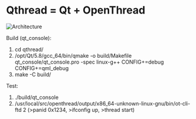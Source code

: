 # Qthread = Qt + OpenThread
![Architecture](https://cloud.githubusercontent.com/assets/22163926/26624410/59df27ca-4623-11e7-8ea7-15b68b3f2f71.JPG)

Build (qt_console):
1. cd qthread/
2. /opt/Qt/5.8/gcc_64/bin/qmake -o build/Makefile qt_console/qt_console.pro -spec linux-g++ CONFIG+=debug CONFIG+=qml_debug
3. make -C build/

Test:
1. ./build/qt_console
2. /usr/local/src/openthread/output/x86_64-unknown-linux-gnu/bin/ot-cli-ftd 2 (>panid 0x1234, >ifconfig up, >thread start)
